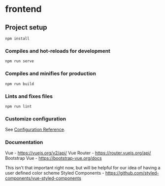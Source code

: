 # frontend

## Project setup
```
npm install
```

### Compiles and hot-reloads for development
```
npm run serve
```

### Compiles and minifies for production
```
npm run build
```

### Lints and fixes files
```
npm run lint
```

### Customize configuration
See [Configuration Reference](https://cli.vuejs.org/config/).

### Documentation
Vue - https://vuejs.org/v2/api/
Vue Router - https://router.vuejs.org/api/
Bootstrap Vue - https://bootstrap-vue.org/docs

This isn't that important right now, but will be helpful for our idea of having a user defined color scheme
Styled Components - https://github.com/styled-components/vue-styled-components